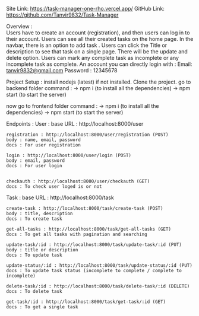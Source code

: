 Site Link: https://task-manager-one-rho.vercel.app/
GitHub Link: https://github.com/Tanvir9832/Task-Manager


Overview :  
Users have to create an account (registration), and then users can log in to their account.
Users can see all their created tasks on the home page.
In the navbar, there is an option to add task .
Users can click the Title or description to see that task on a single page. There will be the
update and delete option.
Users can mark any complete task as incomplete or any incomplete task as complete.
An account you can directly login with :
Email: tanvir9832@gmail.com
Password : 12345678

Project Setup : 
install nodejs (latest) if not installed. Clone the project. go to backend folder 
command : 
-> npm i (to install all the dependencies)
-> npm start (to start the server)

now go to frontend folder
command : 
-> npm i (to install all the dependencies)
-> npm start (to start the server)


Endpoints : 
User : 
    base URL : http://localhost:8000/user

    registration : http://localhost:8000/user/registration (POST)
    body : name, email, password
    docs : For user registration

    login : http://localhost:8000/user/login (POST)
    body : email, password
    docs : For user login


    checkauth : http://localhost:8000/user/checkauth (GET) 
    docs : To check user loged is or not


Task : 
    base URL : http://localhost:8000/task

    create-task : http://localhost:8000/task/create-task (POST)
    body : title, description
    docs : To create task

    get-all-tasks : http://localhost:8000/task/get-all-tasks (GET)
    docs : To get all tasks with pagination and searching

    update-task/:id : http://localhost:8000/task/update-task/:id (PUT)
    body : title or description
    docs : To update task

    update-status/:id : http://localhost:8000/task/update-status/:id (PUT)
    docs : To update task status (incomplete to complete / complete to incomplete)

    delete-task/:id : http://localhost:8000/task/delete-task/:id (DELETE)
    docs : To delete task

    get-task/:id : http://localhost:8000/task/get-task/:id (GET)
    docs : To get a single task


